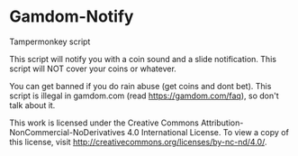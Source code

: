 # Gamdom-Notify
Tampermonkey script

This script will notify you with a coin sound and a slide notification.
This script will NOT cover your coins or whatever.

You can get banned if you do rain abuse (get coins and dont bet).
This script is illegal in gamdom.com (read https://gamdom.com/faq), so don't talk about it.

This work is licensed under the Creative Commons Attribution-NonCommercial-NoDerivatives 4.0 International License. To view a copy of this license, visit http://creativecommons.org/licenses/by-nc-nd/4.0/.
